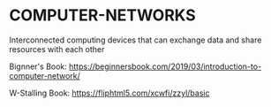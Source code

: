 # COMPUTER-NETWORKS
 Interconnected computing devices that can exchange data and share resources with each other

 Bignner's Book: https://beginnersbook.com/2019/03/introduction-to-computer-network/ 


 W-Stalling Book: https://fliphtml5.com/xcwfi/zzyl/basic 
